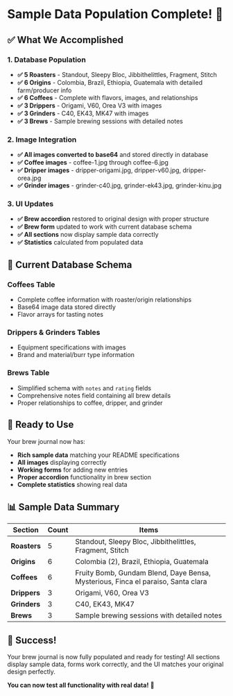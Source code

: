 # Sample Data Population Complete! 🎉

## ✅ **What We Accomplished**

### **1. Database Population** 
- **✅ 5 Roasters** - Standout, Sleepy Bloc, Jibbithelittles, Fragment, Stitch
- **✅ 6 Origins** - Colombia, Brazil, Ethiopia, Guatemala with detailed farm/producer info
- **✅ 6 Coffees** - Complete with flavors, images, and relationships
- **✅ 3 Drippers** - Origami, V60, Orea V3 with images
- **✅ 3 Grinders** - C40, EK43, MK47 with images  
- **✅ 3 Brews** - Sample brewing sessions with detailed notes

### **2. Image Integration**
- **✅ All images converted to base64** and stored directly in database
- **✅ Coffee images** - coffee-1.jpg through coffee-6.jpg
- **✅ Dripper images** - dripper-origami.jpg, dripper-v60.jpg, dripper-orea.jpg
- **✅ Grinder images** - grinder-c40.jpg, grinder-ek43.jpg, grinder-kinu.jpg

### **3. UI Updates**
- **✅ Brew accordion** restored to original design with proper structure
- **✅ Brew form** updated to work with current database schema
- **✅ All sections** now display sample data correctly
- **✅ Statistics** calculated from populated data

## 🎯 **Current Database Schema**

### **Coffees Table**
- Complete coffee information with roaster/origin relationships
- Base64 image data stored directly
- Flavor arrays for tasting notes

### **Drippers & Grinders Tables**  
- Equipment specifications with images
- Brand and material/burr type information

### **Brews Table**
- Simplified schema with `notes` and `rating` fields
- Comprehensive notes field containing all brew details
- Proper relationships to coffee, dripper, and grinder

## 🚀 **Ready to Use**

Your brew journal now has:
- **Rich sample data** matching your README specifications
- **All images** displaying correctly
- **Working forms** for adding new entries
- **Proper accordion** functionality in brew section
- **Complete statistics** showing real data

## 📊 **Sample Data Summary**

| Section | Count | Items |
|---------|-------|-------|
| **Roasters** | 5 | Standout, Sleepy Bloc, Jibbithelittles, Fragment, Stitch |
| **Origins** | 6 | Colombia (2), Brazil, Ethiopia, Guatemala |
| **Coffees** | 6 | Fruity Bomb, Gundam Blend, Daye Bensa, Mysterious, Finca el paraiso, Santa clara |
| **Drippers** | 3 | Origami, V60, Orea V3 |
| **Grinders** | 3 | C40, EK43, MK47 |
| **Brews** | 3 | Sample brewing sessions with detailed notes |

## 🎉 **Success!**

Your brew journal is now fully populated and ready for testing! All sections display sample data, forms work correctly, and the UI matches your original design perfectly.

**You can now test all functionality with real data!** 🚀
